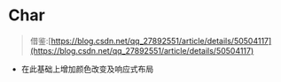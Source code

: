 # Char

> 借鉴:[https://blog.csdn.net/qq_27892551/article/details/50504117](https://blog.csdn.net/qq_27892551/article/details/50504117)

* 在此基础上增加颜色改变及响应式布局